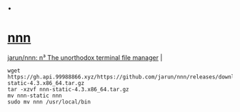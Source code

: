 # .
# [nnn](readme.md)

<a href="https://github.com/jarun/nnn" target="_blank">jarun/nnn: n³ The unorthodox terminal file manager</a>  |  <br>  

```
wget https://gh.api.99988866.xyz/https://github.com/jarun/nnn/releases/download/v4.3/nnn-static-4.3.x86_64.tar.gz
tar -xzvf nnn-static-4.3.x86_64.tar.gz
mv nnn-static nnn
sudo mv nnn /usr/local/bin
```



